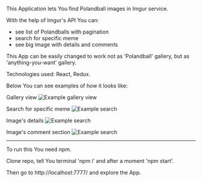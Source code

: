 This Application lets You find Polandball images in Imgur service.

With the help of Imgur's API You can:
- see list of Polandballs with pagination
- search for specific meme
- see big image with details and comments

This App can be easily changed to work not as 'Polandball' gallery, but as 'anything-you-want' gallery.

Technologies used: React, Redux.

Below You can see examples of how it looks like:

Gallery view
![Example gallery view](https://cloud.githubusercontent.com/assets/4898901/26730325/d0ea2bd8-47b0-11e7-9e6f-881cf95785c8.jpg)

Search for specific meme
![Example search](https://cloud.githubusercontent.com/assets/4898901/26730922/ca98f1cc-47b2-11e7-8b8d-a257998a3c0c.jpg)

Image's details
![Example search](https://cloud.githubusercontent.com/assets/4898901/26730930/cd770528-47b2-11e7-9597-280c4429df3c.jpg)

Image's comment section
![Example search](https://cloud.githubusercontent.com/assets/4898901/26730911/c5dccc08-47b2-11e7-8cd2-7e5472652439.jpg)

-------

To run this You need npm.

Clone repo, tell You terminal 'npm i' and after a moment 'npm start'.

Then go to http://localhost:7777/ and explore the App.
